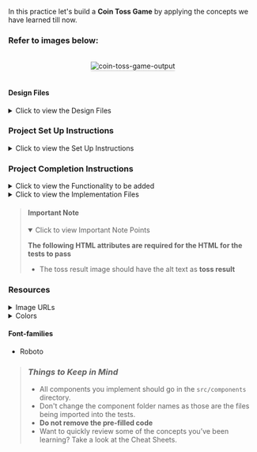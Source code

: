 In this practice let's build a **Coin Toss Game** by applying the concepts we have learned till now.

### Refer to images below:

<br/>
<div style="text-align: center;">
    <img src="https://assets.ccbp.in/frontend/content/react-js/coin-toss-game-output.gif" alt="coin-toss-game-output" style="max-width:70%;box-shadow:0 2.8px 2.2px rgba(0, 0, 0, 0.12)">
</div>
<br/>

#### Design Files

<details>
<summary>Click to view the Design Files</summary>

- [Extra Small (Size < 576px) and Small (Size >= 576px)](https://assets.ccbp.in/frontend/content/react-js/coin-toss-game-sm-output.png)
- [Medium (Size >= 768px), Large (Size >= 992px) and Extra Large (Size >= 1200px)](https://assets.ccbp.in/frontend/content/react-js/coin-toss-game-lg-output.png)

</details>

### Project Set Up Instructions

<details>
<summary>Click to view the Set Up Instructions</summary>

- Download dependencies by running `npm install`
- Start up the app using `npm start`
</details>

### Project Completion Instructions

<details>
<summary>Click to view the Functionality to be added</summary>

#### Add Functionality

The app must have the following functionalities

- Initially the app should have heads image and total, heads, tails counts as 0.
- When **Toss Coin** button is clicked, the toss result should be generated using the below expression

    ```
    const tossResult = Math.floor(Math.random() * 2)
    ```
- If the number generated from the given expression is `0` then the result should be `heads` else the result should be `tails`
- When **Toss Coin** is clicked, if the result is `heads` then 
    - The heads image should be displayed
    - The heads count should be incremented by 1
    - The total should be incremented by 1
- When **Toss Coin** is clicked, if the result is `tails` then 
    - The tails image should be displayed
    - The tails count should be incremented by 1
    - The total should be incremented by 1


</details>

<details>
<summary>Click to view the Implementation Files</summary>

- Your task is to complete the implementation of
  - `src/components/CoinToss/index.js`
  - `src/components/CoinToss/index.css`
  </details>

> #### Important Note
>
> <details open>
> <summary>Click to view Important Note Points</summary>
>
>
> **The following HTML attributes are required for the HTML for the tests to
> pass**
>
> - The toss result image should have the alt text as **toss result**
> 
> </details>

### Resources

<details>
<summary>Image URLs</summary>

#### Images

- [https://assets.ccbp.in/frontend/react-js/heads-img.png](https://assets.ccbp.in/frontend/react-js/heads-img.png)
- [https://assets.ccbp.in/frontend/react-js/tails-img.png](https://assets.ccbp.in/frontend/react-js/tails-img.png)

</details>

<details>
<summary>Colors</summary>

#### Colors

<div style="background-color: #e2a139; width: 150px; padding: 10px; color: white">Hex: #e2a139</div>
<div style="background-color: #f9d423; width: 150px; padding: 10px; color: black">Hex: #f9d423</div>
<div style="background-color: #ffffff; width: 150px; padding: 10px; color: black">Hex: #ffffff</div>
<div style="background-color: #a35200; width: 150px; padding: 10px; color: white">Hex: #a35200</div>
<div style="background-color: #334155; width: 150px; padding: 10px; color: white">Hex: #334155</div>
<div style="background-color: #475569; width: 150px; padding: 10px; color: white">Hex: #475569</div>


<br/>
</details>

#### Font-families

- Roboto

> ### _Things to Keep in Mind_
>
> - All components you implement should go in the `src/components` directory.
> - Don't change the component folder names as those are the files being
>   imported into the tests.
> - **Do not remove the pre-filled code**
> - Want to quickly review some of the concepts you’ve been learning? Take a
>   look at the Cheat Sheets.
